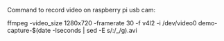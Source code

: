 Command to record video on raspberry pi usb cam:

ffmpeg -video_size 1280x720 -framerate 30 -f v4l2 -i /dev/video0 demo-capture-$(date -Iseconds | sed -E s/:/_/g).avi
